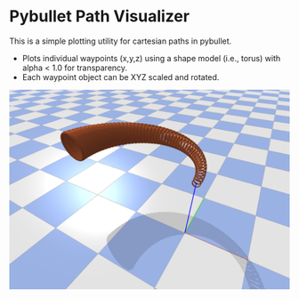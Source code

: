 # Pybullet Path Visualizer
This is a simple plotting utility for cartesian paths in pybullet.
- Plots individual waypoints (x,y,z) using a shape model (i.e., torus) with alpha < 1.0 for transparency.
- Each waypoint object can be XYZ scaled and rotated.

![Example](img/example.png)